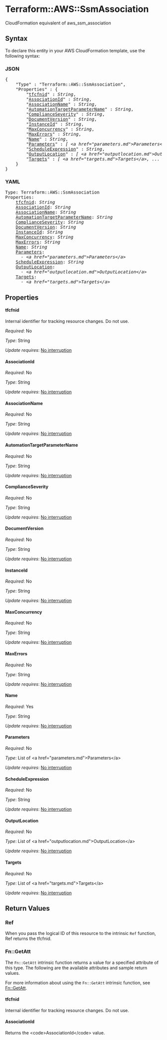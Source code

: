 # Terraform::AWS::SsmAssociation

CloudFormation equivalent of aws_ssm_association

## Syntax

To declare this entity in your AWS CloudFormation template, use the following syntax:

### JSON

<pre>
{
    "Type" : "Terraform::AWS::SsmAssociation",
    "Properties" : {
        "<a href="#tfcfnid" title="tfcfnid">tfcfnid</a>" : <i>String</i>,
        "<a href="#associationid" title="AssociationId">AssociationId</a>" : <i>String</i>,
        "<a href="#associationname" title="AssociationName">AssociationName</a>" : <i>String</i>,
        "<a href="#automationtargetparametername" title="AutomationTargetParameterName">AutomationTargetParameterName</a>" : <i>String</i>,
        "<a href="#complianceseverity" title="ComplianceSeverity">ComplianceSeverity</a>" : <i>String</i>,
        "<a href="#documentversion" title="DocumentVersion">DocumentVersion</a>" : <i>String</i>,
        "<a href="#instanceid" title="InstanceId">InstanceId</a>" : <i>String</i>,
        "<a href="#maxconcurrency" title="MaxConcurrency">MaxConcurrency</a>" : <i>String</i>,
        "<a href="#maxerrors" title="MaxErrors">MaxErrors</a>" : <i>String</i>,
        "<a href="#name" title="Name">Name</a>" : <i>String</i>,
        "<a href="#parameters" title="Parameters">Parameters</a>" : <i>[ &lt;a href=&#34;parameters.md&#34;&gt;Parameters&lt;/a&gt;, ... ]</i>,
        "<a href="#scheduleexpression" title="ScheduleExpression">ScheduleExpression</a>" : <i>String</i>,
        "<a href="#outputlocation" title="OutputLocation">OutputLocation</a>" : <i>[ &lt;a href=&#34;outputlocation.md&#34;&gt;OutputLocation&lt;/a&gt;, ... ]</i>,
        "<a href="#targets" title="Targets">Targets</a>" : <i>[ &lt;a href=&#34;targets.md&#34;&gt;Targets&lt;/a&gt;, ... ]</i>
    }
}
</pre>

### YAML

<pre>
Type: Terraform::AWS::SsmAssociation
Properties:
    <a href="#tfcfnid" title="tfcfnid">tfcfnid</a>: <i>String</i>
    <a href="#associationid" title="AssociationId">AssociationId</a>: <i>String</i>
    <a href="#associationname" title="AssociationName">AssociationName</a>: <i>String</i>
    <a href="#automationtargetparametername" title="AutomationTargetParameterName">AutomationTargetParameterName</a>: <i>String</i>
    <a href="#complianceseverity" title="ComplianceSeverity">ComplianceSeverity</a>: <i>String</i>
    <a href="#documentversion" title="DocumentVersion">DocumentVersion</a>: <i>String</i>
    <a href="#instanceid" title="InstanceId">InstanceId</a>: <i>String</i>
    <a href="#maxconcurrency" title="MaxConcurrency">MaxConcurrency</a>: <i>String</i>
    <a href="#maxerrors" title="MaxErrors">MaxErrors</a>: <i>String</i>
    <a href="#name" title="Name">Name</a>: <i>String</i>
    <a href="#parameters" title="Parameters">Parameters</a>: <i>
      - &lt;a href=&#34;parameters.md&#34;&gt;Parameters&lt;/a&gt;</i>
    <a href="#scheduleexpression" title="ScheduleExpression">ScheduleExpression</a>: <i>String</i>
    <a href="#outputlocation" title="OutputLocation">OutputLocation</a>: <i>
      - &lt;a href=&#34;outputlocation.md&#34;&gt;OutputLocation&lt;/a&gt;</i>
    <a href="#targets" title="Targets">Targets</a>: <i>
      - &lt;a href=&#34;targets.md&#34;&gt;Targets&lt;/a&gt;</i>
</pre>

## Properties

#### tfcfnid

Internal identifier for tracking resource changes. Do not use.

_Required_: No

_Type_: String

_Update requires_: [No interruption](https://docs.aws.amazon.com/AWSCloudFormation/latest/UserGuide/using-cfn-updating-stacks-update-behaviors.html#update-no-interrupt)

#### AssociationId

_Required_: No

_Type_: String

_Update requires_: [No interruption](https://docs.aws.amazon.com/AWSCloudFormation/latest/UserGuide/using-cfn-updating-stacks-update-behaviors.html#update-no-interrupt)

#### AssociationName

_Required_: No

_Type_: String

_Update requires_: [No interruption](https://docs.aws.amazon.com/AWSCloudFormation/latest/UserGuide/using-cfn-updating-stacks-update-behaviors.html#update-no-interrupt)

#### AutomationTargetParameterName

_Required_: No

_Type_: String

_Update requires_: [No interruption](https://docs.aws.amazon.com/AWSCloudFormation/latest/UserGuide/using-cfn-updating-stacks-update-behaviors.html#update-no-interrupt)

#### ComplianceSeverity

_Required_: No

_Type_: String

_Update requires_: [No interruption](https://docs.aws.amazon.com/AWSCloudFormation/latest/UserGuide/using-cfn-updating-stacks-update-behaviors.html#update-no-interrupt)

#### DocumentVersion

_Required_: No

_Type_: String

_Update requires_: [No interruption](https://docs.aws.amazon.com/AWSCloudFormation/latest/UserGuide/using-cfn-updating-stacks-update-behaviors.html#update-no-interrupt)

#### InstanceId

_Required_: No

_Type_: String

_Update requires_: [No interruption](https://docs.aws.amazon.com/AWSCloudFormation/latest/UserGuide/using-cfn-updating-stacks-update-behaviors.html#update-no-interrupt)

#### MaxConcurrency

_Required_: No

_Type_: String

_Update requires_: [No interruption](https://docs.aws.amazon.com/AWSCloudFormation/latest/UserGuide/using-cfn-updating-stacks-update-behaviors.html#update-no-interrupt)

#### MaxErrors

_Required_: No

_Type_: String

_Update requires_: [No interruption](https://docs.aws.amazon.com/AWSCloudFormation/latest/UserGuide/using-cfn-updating-stacks-update-behaviors.html#update-no-interrupt)

#### Name

_Required_: Yes

_Type_: String

_Update requires_: [No interruption](https://docs.aws.amazon.com/AWSCloudFormation/latest/UserGuide/using-cfn-updating-stacks-update-behaviors.html#update-no-interrupt)

#### Parameters

_Required_: No

_Type_: List of &lt;a href=&#34;parameters.md&#34;&gt;Parameters&lt;/a&gt;

_Update requires_: [No interruption](https://docs.aws.amazon.com/AWSCloudFormation/latest/UserGuide/using-cfn-updating-stacks-update-behaviors.html#update-no-interrupt)

#### ScheduleExpression

_Required_: No

_Type_: String

_Update requires_: [No interruption](https://docs.aws.amazon.com/AWSCloudFormation/latest/UserGuide/using-cfn-updating-stacks-update-behaviors.html#update-no-interrupt)

#### OutputLocation

_Required_: No

_Type_: List of &lt;a href=&#34;outputlocation.md&#34;&gt;OutputLocation&lt;/a&gt;

_Update requires_: [No interruption](https://docs.aws.amazon.com/AWSCloudFormation/latest/UserGuide/using-cfn-updating-stacks-update-behaviors.html#update-no-interrupt)

#### Targets

_Required_: No

_Type_: List of &lt;a href=&#34;targets.md&#34;&gt;Targets&lt;/a&gt;

_Update requires_: [No interruption](https://docs.aws.amazon.com/AWSCloudFormation/latest/UserGuide/using-cfn-updating-stacks-update-behaviors.html#update-no-interrupt)

## Return Values

### Ref

When you pass the logical ID of this resource to the intrinsic `Ref` function, Ref returns the tfcfnid.

### Fn::GetAtt

The `Fn::GetAtt` intrinsic function returns a value for a specified attribute of this type. The following are the available attributes and sample return values.

For more information about using the `Fn::GetAtt` intrinsic function, see [Fn::GetAtt](https://docs.aws.amazon.com/AWSCloudFormation/latest/UserGuide/intrinsic-function-reference-getatt.html).

#### tfcfnid

Internal identifier for tracking resource changes. Do not use.

#### AssociationId

Returns the &lt;code&gt;AssociationId&lt;/code&gt; value.

